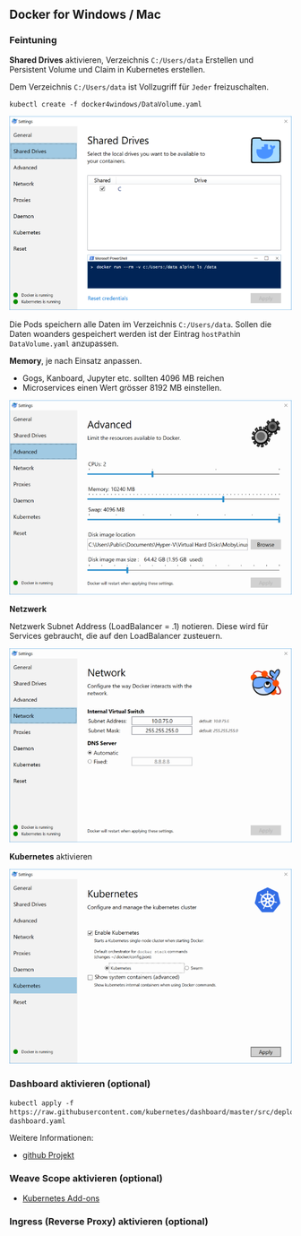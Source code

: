 Docker for Windows / Mac
------------------------

### Feintuning

**Shared Drives** aktivieren, Verzeichnis `C:/Users/data` Erstellen und Persistent Volume und Claim in Kubernetes erstellen.

Dem Verzeichnis `C:/Users/data` ist Vollzugriff für `Jeder` freizuschalten.

	kubectl create -f docker4windows/DataVolume.yaml

![](images/SharedDrives.png)	
	
Die Pods speichern alle Daten im Verzeichnis `C:/Users/data`. Sollen die Daten woanders gespeichert werden ist der Eintrag `hostPath`in `DataVolume.yaml` anzupassen.

**Memory**, je nach Einsatz anpassen.
* Gogs, Kanboard, Jupyter etc. sollten 4096 MB reichen
* Microservices einen Wert grösser 8192 MB einstellen. 

![](images/Advanced.png)

**Netzwerk**

Netzwerk Subnet Address (LoadBalancer = .1) notieren. Diese wird für Services gebraucht, die auf den LoadBalancer zusteuern.

![](images/Network.png)

**Kubernetes** aktivieren

![](images/Kubernetes.png)

### Dashboard aktivieren (optional)

    kubectl apply -f https://raw.githubusercontent.com/kubernetes/dashboard/master/src/deploy/recommended/kubernetes-dashboard.yaml

Weitere Informationen:
* [github Projekt](https://github.com/kubernetes/dashboard)

### Weave Scope aktivieren (optional)

* [Kubernetes Add-ons](../addons)

### Ingress (Reverse Proxy) aktivieren (optional)

